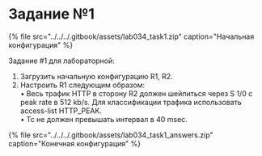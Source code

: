 # Задание №1

{% file src="../../../.gitbook/assets/lab034\_task1.zip" caption="Начальная конфигурация" %}

Задание \#1 для лабораторной:  
1. Загрузить начальную конфигурацию R1, R2.  
2. Настроить R1 следующим образом:  
• Весь трафик HTTP в сторону R2 должен шейпиться через S 1/0 с peak rate в 512 kb/s. Для классификации трафика использовать access-list HTTP\_PEAK.  
• Tc не должен превышать интервал в 40 msec.  
  


{% file src="../../../.gitbook/assets/lab034\_task1\_answers.zip" caption="Конечная конфигурация" %}

